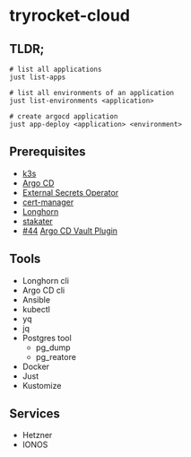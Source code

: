 # tryrocket-cloud

## TLDR;

    # list all applications
    just list-apps

    # list all environments of an application
    just list-environments <application>

    # create argocd application
    just app-deploy <application> <environment>

## Prerequisites

- [k3s](https://k3s.io/)
- [Argo CD](https://argo-cd.readthedocs.io/en/stable/)
- [External Secrets Operator](https://external-secrets.io/latest/)
- [cert-manager](https://cert-manager.io/)
- [Longhorn](https://longhorn.io/)
- [stakater](https://docs.stakater.com/reloader/#)
- [#44](https://github.com/tryrocket-cloud/tryrocket-cloud/issues/44) [Argo CD Vault Plugin ](https://argocd-vault-plugin.readthedocs.io/en/stable/)

## Tools

- Longhorn cli
- Argo CD cli
- Ansible
- kubectl
- yq
- jq
- Postgres tool
  - pg_dump
  - pg_reatore
- Docker
- Just
- Kustomize


## Services

- Hetzner
- IONOS